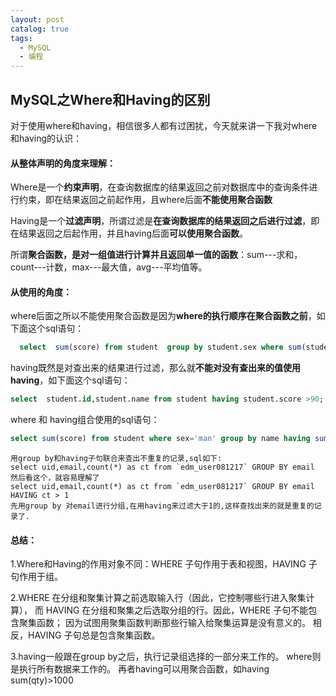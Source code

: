 ```yaml
---
layout: post
catalog: true
tags:
  - MySQL
  - 编程
---
```


## MySQL之Where和Having的区别

对于使用where和having，相信很多人都有过困扰，今天就来讲一下我对where和having的认识：

#### 从整体声明的角度来理解：



Where是一个**约束声明**，在查询数据库的结果返回之前对数据库中的查询条件进行约束，即在结果返回之前起作用，且where后面**不能使用聚合函数**



 Having是一个**过滤声明**，所谓过滤是**在查询数据库的结果返回之后进行过滤**，即在结果返回之后起作用，并且having后面**可以使用聚合函数**。



所谓**聚合函数，是对一组值进行计算并且返回单一值的函数**：sum---求和，count---计数，max---最大值，avg---平均值等。



#### **从使用的角度：**

 where后面之所以不能使用聚合函数是因为**where的执行顺序在聚合函数之前**，如下面这个sql语句：

```sql
  select  sum(score) from student  group by student.sex where sum(student.age)>100;
```

having既然是对查出来的结果进行过滤，那么就**不能对没有查出来的值使用having**，如下面这个sql语句：

```sql
select  student.id,student.name from student having student.score >90;
```

   where 和 having组合使用的sql语句：

```sql
select sum(score) from student where sex='man' group by name having sum(score)>210;
```

```
用group by和having子句联合来查出不重复的记录,sql如下: 
select uid,email,count(*) as ct from `edm_user081217` GROUP BY email 
然后看这个，就容易理解了 
select uid,email,count(*) as ct from `edm_user081217` GROUP BY email HAVING ct > 1 
先用group by 对email进行分组,在用having来过滤大于1的,这样查找出来的就是重复的记录了. 
```

#### 总结： 

1.Where和Having的作用对象不同：WHERE 子句作用于表和视图，HAVING 子句作用于组。

2.WHERE 在分组和聚集计算之前选取输入行（因此，它控制哪些行进入聚集计算）， 而 HAVING 在分组和聚集之后选取分组的行。因此，WHERE 子句不能包含聚集函数； 因为试图用聚集函数判断那些行输入给聚集运算是没有意义的。 相反，HAVING 子句总是包含聚集函数。

3.having一般跟在group by之后，执行记录组选择的一部分来工作的。 
where则是执行所有数据来工作的。 
再者having可以用聚合函数，如having sum(qty)>1000

 
